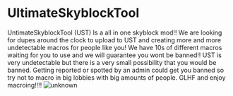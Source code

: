 # UltimateSkyblockTool
UntimateSkyblockTool (UST) Is a all in one skyblock mod!! We are looking for dupes around the clock to upload to UST and creating more and more undetectable macros for people like you! We have 10s of different macros waiting for you to use and we will guarantee you wont be banned!! UST is very undetectable but there is a very small possibility that you would be banned. Getting reported or spotted by an admin could get you banned so try not to macro in big lobbies with big amounts of people. GLHF and enjoy macroing!!!!
![unknown](https://user-images.githubusercontent.com/108954179/178061873-cba18131-e7e7-45cc-86e9-376ced86da10.png)

